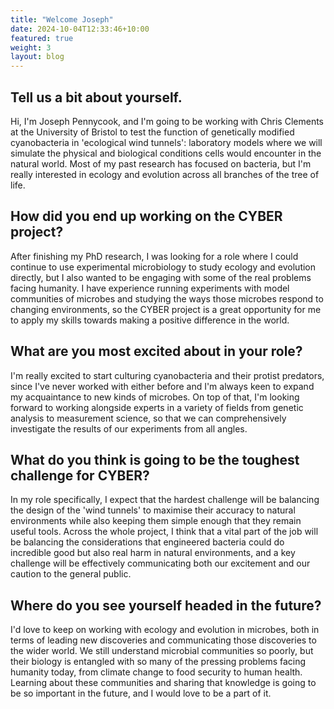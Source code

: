 ```yaml
---
title: "Welcome Joseph"
date: 2024-10-04T12:33:46+10:00
featured: true
weight: 3
layout: blog
---
```

## Tell us a bit about yourself.

Hi, I'm Joseph Pennycook, and I'm going to be working with Chris Clements at the University of Bristol to test the function of genetically modified cyanobacteria in 'ecological wind tunnels': laboratory models where we will simulate the physical and biological conditions cells would encounter in the natural world. Most of my past research has focused on bacteria, but I'm really interested in ecology and evolution across all branches of the tree of life.

## How did you end up working on the CYBER project?

After finishing my PhD research, I was looking for a role where I could continue to use experimental microbiology to study ecology and evolution directly, but I also wanted to be engaging with some of the real problems facing humanity. I have experience running experiments with model communities of microbes and studying the ways those microbes respond to changing environments, so the CYBER project is a great opportunity for me to apply my skills towards making a positive difference in the world.

## What are you most excited about in your role?

I'm really excited to start culturing cyanobacteria and their protist predators, since I've never worked with either before and I'm always keen to expand my acquaintance to new kinds of microbes. On top of that, I'm looking forward to working alongside experts in a variety of fields from genetic analysis to measurement science, so that we can comprehensively investigate the results of our experiments from all angles.

## What do you think is going to be the toughest challenge for CYBER?

In my role specifically, I expect that the hardest challenge will be balancing the design of the 'wind tunnels' to maximise their accuracy to natural environments while also keeping them simple enough that they remain useful tools. Across the whole project, I think that a vital part of the job will be balancing the considerations that engineered bacteria could do incredible good but also real harm in natural environments, and a key challenge will be effectively communicating both our excitement and our caution to the general public.

## Where do you see yourself headed in the future?

I'd love to keep on working with ecology and evolution in microbes, both in terms of leading new discoveries and communicating those discoveries to the wider world. We still understand microbial communities so poorly, but their biology is entangled with so many of the pressing problems facing humanity today, from climate change to food security to human health. Learning about these communities and sharing that knowledge is going to be so important in the future, and I would love to be a part of it.
